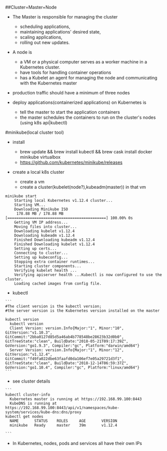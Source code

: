 ##Cluster=Master+Node
  - The Master is responsible for managing the cluster
    - scheduling applications,
    - maintaining applications' desired state,
    - scaling applications,
    - rolling out new updates.

  - A node is
    - a VM or a physical computer serves as a worker machine in a Kubernetes cluster.
    - have tools for handling container operations
    - has a Kubelet an agent for managing the node and communicating with the Kubernetes master
  
  - production traffic should have a minimum of three nodes
  - deploy applications(containerized applications) on Kubernetes is
    -  tell the master to start the application containers
    -  the master schedules the containers to run on the cluster's nodes (using k8s api|kubectl)
    
  #minikube(local cluster tool)
  - install
    - brew update && brew install kubectl && brew cask install docker minikube virtualbox
    - https://github.com/kubernetes/minikube/releases
  
  - create a local k8s cluster
    - create a vm
    - create a cluster(kubelet(node?),kubeadm(master)) in that vm
   ```
   minikube start
       Starting local Kubernetes v1.12.4 cluster...
       Starting VM...
       Downloading Minikube ISO
        178.88 MB / 178.88 MB [============================================] 100.00% 0s
       Getting VM IP address...
       Moving files into cluster...
       Downloading kubelet v1.12.4
       Downloading kubeadm v1.12.4
       Finished Downloading kubeadm v1.12.4
       Finished Downloading kubelet v1.12.4
       Setting up certs...
       Connecting to cluster...
       Setting up kubeconfig...
       Stopping extra container runtimes...
       Starting cluster components...
       Verifying kubelet health ...
       Verifying apiserver health ...Kubectl is now configured to use the cluster.
       Loading cached images from config file.

  ```
  
   - kubectl
   
    ```
    #The client version is the kubectl version; 
    #the server version is the Kubernetes version installed on the master
    
    kubectl version
      kubectl version
      Client Version: version.Info{Major:"1", Minor:"10", GitVersion:"v1.10.3", GitCommit:"2bba0127d85d5a46ab4b778548be28623b32d0b0", GitTreeState:"clean", BuildDate:"2018-05-21T09:17:39Z", GoVersion:"go1.9.3", Compiler:"gc", Platform:"darwin/amd64"}
      Server Version: version.Info{Major:"1", Minor:"12", GitVersion:"v1.12.4", GitCommit:"f49fa022dbe63faafd0da106ef7e05a29721d3f1", GitTreeState:"clean", BuildDate:"2018-12-14T06:59:37Z", GoVersion:"go1.10.4", Compiler:"gc", Platform:"linux/amd64"}
    ```
   - see cluster details 
   
    ```
    kubectl cluster-info
      Kubernetes master is running at https://192.168.99.100:8443
      KubeDNS is running at https://192.168.99.100:8443/api/v1/namespaces/kube-system/services/kube-dns:dns/proxy
    kubectl get nodes
      NAME       STATUS    ROLES     AGE       VERSION
      minikube   Ready     master    39m       v1.12.4
     
    ```
  - In Kubernetes, nodes, pods and services all have their own IPs
  
